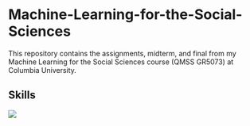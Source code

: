 # Machine-Learning-for-the-Social-Sciences
This repository contains the assignments, midterm, and final from my Machine Learning for the Social Sciences course (QMSS GR5073) at Columbia University. 

## Skills
![](https://img.shields.io/badge/<Programming>-<Python>-informational?style=flat&logo=data:image/svg%2bxml;base64,<BASE64_DATA>)
